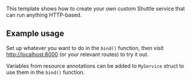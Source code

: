 This template shows how to create your own custom Shuttle service that can run anything HTTP-based.

## Example usage

Set up whatever you want to do in the `bind()` function, then visit <http://localhost:8000> (or your relevant routes) to try it out.

Variables from resource annotations can be added to `MyService` struct to use them in the `bind()` function.
